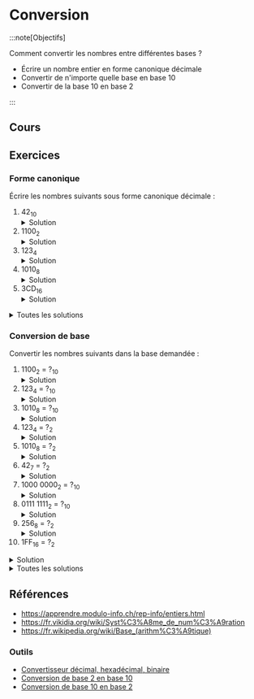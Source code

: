 # Conversion

:::note[Objectifs]

Comment convertir les nombres entre différentes bases ?

- Écrire un nombre entier en forme canonique décimale
- Convertir de n'importe quelle base en base 10
- Convertir de la base 10 en base 2

:::

## Cours

<Reaveal name="1m-repr-conversion" />

## Exercices

### Forme canonique

Écrire les nombres suivants sous forme canonique décimale :

1. 42<sub>10</sub>
   <details><summary>Solution</summary>4 × 10<sup>1</sup> + 2 × 10<sup>0</sup></details>
2. 1100<sub>2</sub>
   <details><summary>Solution</summary>1 × 2<sup>3</sup> + 1 × 2<sup>2</sup> + 0 × 2<sup>1</sup> + 0 × 2<sup>0</sup></details>
3. 123<sub>4</sub>
   <details><summary>Solution</summary>1 × 4<sup>2</sup> + 2 × 4<sup>1</sup> + 3 × 4<sup>0</sup></details>
4. 1010<sub>8</sub>
   <details><summary>Solution</summary>1 × 8<sup>3</sup> + 0 × 8<sup>2</sup> + 1 × 8<sup>1</sup> + 0 × 8<sup>0</sup></details>
5. 3CD<sub>16</sub>
   <details><summary>Solution</summary>3 × 16<sup>2</sup> + 12 × 16<sup>1</sup> + 13 × 16<sup>0</sup></details>

<details>
<summary>Toutes les solutions</summary>

1. 4 × 10<sup>1</sup> + 2 × 10<sup>0</sup>
2. 1 × 2<sup>3</sup> + 1 × 2<sup>2</sup> + 0 × 2<sup>1</sup> + 0 × 2<sup>0</sup>
3. 1 × 4<sup>2</sup> + 2 × 4<sup>1</sup> + 3 × 4<sup>0</sup>
4. 1 × 8<sup>3</sup> + 0 × 8<sup>2</sup> + 1 × 8<sup>1</sup> + 0 × 8<sup>0</sup>
5. 3 × 16<sup>2</sup> + 12 × 16<sup>1</sup> + 13 × 16<sup>0</sup>

</details>

### Conversion de base

Convertir les nombres suivants dans la base demandée :

1. 1100<sub>2</sub> = ?<sub>10</sub>
   <details><summary>Solution</summary>1 × 2<sup>3</sup> + 1 × 2<sup>2</sup> + 0 × 2<sup>1</sup> + 0 × 2<sup>0</sup> = 8 + 4 = **12<sub>10</sub>**</details>
2. 123<sub>4</sub> = ?<sub>10</sub>
   <details><summary>Solution</summary>1 × 4<sup>2</sup> + 2 × 4<sup>1</sup> + 3 × 4<sup>0</sup> = 16 + 8 + 3 = **27<sub>10</sub>**</details>
3. 1010<sub>8</sub> = ?<sub>10</sub>
   <details><summary>Solution</summary>1 × 8<sup>3</sup> + 0 × 8<sup>2</sup> + 1 × 8<sup>1</sup> + 0 × 8<sup>0</sup> = 512 + 8 = **520<sub>10</sub>**</details>
4. 123<sub>4</sub> = ?<sub>2</sub>
   <details><summary>Solution</summary>Passer par la base 10 (cf ex 2) : 123<sub>4</sub> = **27<sub>10</sub>** = 16 + 8 + 2 + 1 = **11011<sub>2</sub>**</details>
5. 1010<sub>8</sub> = ?<sub>2</sub>
   <details><summary>Solution</summary>Passer par la base 10 (cf ex 3) : 1010<sub>8</sub> = **520<sub>10</sub>** = 512 + 8 = **10 0000 1000<sub>2</sub>**</details>
6. 42<sub>7</sub> = ?<sub>2</sub>
   <details><summary>Solution</summary>Passer par la base 10 :42<sub>7</sub> = 4 × 7<sup>1</sup> + 2 × 7<sup>0</sup> = **30<sub>10</sub>** = 16 + 8 + 4 + 2 = **1 1110<sub>2</sub>**</details>
7. 1000 0000<sub>2</sub> = ?<sub>10</sub>
   <details><summary>Solution</summary>1 × 2<sup>7</sup> = **128<sub>10</sub>**</details>
8. 0111 1111<sub>2</sub> = ?<sub>10</sub>
   <details><summary>Solution</summary>C'est nombre juste avant 1000 0000<sub>2</sub> (ex 7) : 0111 1111<sub>2</sub> = 1000 0000<sub>2</sub> - 1 = 128<sub>10</sub> - 1 = **127<sub>10</sub>**</details>
9. 256<sub>8</sub> = ?<sub>2</sub>
   <details><summary>Solution</summary>Passer par la base 10 : 256<sub>8</sub> = 2 × 8<sup>2</sup> + 5 × 8<sup>1</sup> + 6 × 8<sup>0</sup> = **174<sub>10</sub>** = 128 + 32 + 8 + 4 + 2 = **1010 1110<sub>2</sub>**</details>
10. 1FF<sub>16</sub> = ?<sub>2</sub>
<details><summary>Solution</summary>Passer par la base 10 : 1FF<sub>16</sub> = 1 × 16<sup>2</sup> + 15 × 16<sup>1</sup> + 15 × 16<sup>0</sup> = **511<sub>10</sub>** = 256 + 128 + 64 + 32 + 16 + 8 + 4 + 2 + 1 = **1 1111 1111<sub>2</sub>**</details>

<details>
<summary>Toutes les solutions</summary>

1. 1 × 2<sup>3</sup> + 1 × 2<sup>2</sup> + 0 × 2<sup>1</sup> + 0 × 2<sup>0</sup> = 8 + 4 = **12<sub>10</sub>**
2. 1 × 4<sup>2</sup> + 2 × 4<sup>1</sup> + 3 × 4<sup>0</sup> = 16 + 8 + 3 = **27<sub>10</sub>**
3. 1 × 8<sup>3</sup> + 0 × 8<sup>2</sup> + 1 × 8<sup>1</sup> + 0 × 8<sup>0</sup> = 512 + 8 = **520<sub>10</sub>**
4. Passer par la base 10 (cf ex 2) : 123<sub>4</sub> = **27<sub>10</sub>** = 16 + 8 + 2 + 1 = **11011<sub>2</sub>**
5. Passer par la base 10 (cf ex 3) : 1010<sub>8</sub> = **520<sub>10</sub>** = 512 + 8 = **10 0000 1000<sub>2</sub>**
6. Passer par la base 10 :42<sub>7</sub> = 4 × 7<sup>1</sup> + 2 × 7<sup>0</sup> = **30<sub>10</sub>** = 16 + 8 + 4 + 2 = **1 1110<sub>2</sub>**
7. 1 × 2<sup>7</sup> = **128<sub>10</sub>**
8. C'est nombre juste avant 1000 0000<sub>2</sub> (ex 7) : 0111 1111<sub>2</sub> = 1000 0000<sub>2</sub> - 1 = 128<sub>10</sub> - 1 = **127<sub>10</sub>**
9. Passer par la base 10 : 256<sub>8</sub> = 2 × 8<sup>2</sup> + 5 × 8<sup>1</sup> + 6 × 8<sup>0</sup> = **174<sub>10</sub>** = 128 + 32 + 8 + 4 + 2 = **1010 1110<sub>2</sub>**
10. Passer par la base 10 : 1FF<sub>16</sub> = 1 × 16<sup>2</sup> + 15 × 16<sup>1</sup> + 15 × 16<sup>0</sup> = **511<sub>10</sub>** = 256 + 128 + 64 + 32 + 16 + 8 + 4 + 2 + 1 = **1 1111 1111<sub>2</sub>**

</details>

## Références

- https://apprendre.modulo-info.ch/rep-info/entiers.html
- https://fr.vikidia.org/wiki/Syst%C3%A8me_de_num%C3%A9ration
- https://fr.wikipedia.org/wiki/Base_(arithm%C3%A9tique)

### Outils

- [Convertisseur décimal, hexadécimal, binaire](https://sebastienguillon.com/test/javascript/convertisseur.html)
- [Conversion de base 2 en base 10](https://fr.wikihow.com/convertir-un-nombre-binaire-en-nombre-d%C3%A9cimal)
- [Conversion de base 10 en base 2](https://fr.wikihow.com/convertir-du-d%C3%A9cimal-en-binaire)
